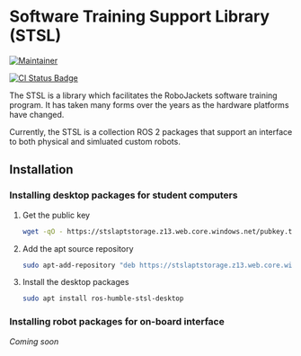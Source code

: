 # Software Training Support Library (STSL)

[![Maintainer](https://img.shields.io/badge/Maintainer-Matthew%20Barulic-blue.svg)](https://github.com/barulicm)

[![CI Status Badge](https://github.com/RoboJackets/stsl/actions/workflows/CI.yml/badge.svg)](https://github.com/RoboJackets/stsl/actions)

The STSL is a library which facilitates the RoboJackets software training program. It has taken many forms over the years as the hardware platforms have changed.

Currently, the STSL is a collection ROS 2 packages that support an interface to both physical and simluated custom robots.

## Installation

### Installing desktop packages for student computers

1. Get the public key

   ```bash
   wget -qO - https://stslaptstorage.z13.web.core.windows.net/pubkey.txt | sudo apt-key add -
   ```

1. Add the apt source repository

   ```bash
   sudo apt-add-repository "deb https://stslaptstorage.z13.web.core.windows.net/ jammy main"
   ```

1. Install the desktop packages

   ```bash
   sudo apt install ros-humble-stsl-desktop
   ```

### Installing robot packages for on-board interface

*Coming soon*
